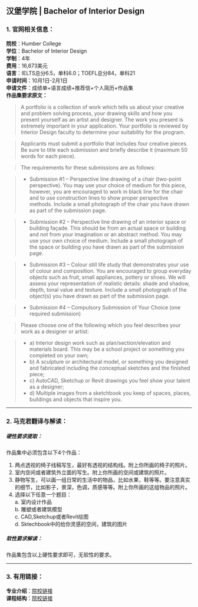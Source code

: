 ## 汉堡学院 | Bachelor of Interior Design

### 1. 官网相关信息：

**院校**：Humber College     
**学位**：Bachelor of Interior Design   
**学制**：4年  
**费用**：16,673美元  
**语言**：IELTS总分6.5，单科6.0；TOEFL总分84，单科21  
**申请时间**：10月1日-2月1日  
**申请文件**：成绩单+语言成绩+推荐信+个人简历+作品集  
**作品集要求原文：**   

> A portfolio is a collection of work which tells us about your creative and problem solving process, your drawing skills and how you present yourself as an artist and designer. The work you present is extremely important in your application. Your portfolio is reviewed by Interior Design faculty to determine your suitability for the program.

> Applicants must submit a portfolio that includes four creative pieces. Be sure to title each submission and briefly describe it (maximum 50 words for each piece).

> The requirements for these submissions are as follows:

> - Submission #1 – Perspective line drawing of a chair (two-point perspective). You may use your choice of medium for this piece, however, you are encouraged to work in black line for the chair and to use construction lines to show proper perspective methods. Include a small photograph of the chair you have drawn as part of the submission page.

> - Submission #2 – Perspective line drawing of an interior space or building façade. This should be from an actual space or building and not from your imagination or an abstract method. You may use your own choice of medium. Include a small photograph of the space or building you have drawn as part of the submission page.

> - Submission #3 – Colour still life study that demonstrates your use of colour and composition. You are encouraged to group everyday objects such as fruit, small appliances, pottery or shoes. We will assess your representation of realistic details: shade and shadow, depth, tonal value and texture. Include a small photograph of the object(s) you have drawn as part of the submission page.

> - Submission #4 – Compulsory Submission of Your Choice (one required submission)

> Please choose one of the following which you feel describes your work as a designer or artist:

> - a) Interior design work such as plan/section/elevation and materials board. This may be a school project or something you completed on your own;  
> - b) A sculpture or architectural model, or something you designed and fabricated including the conceptual sketches and the finished piece;  
> - c) AutoCAD, Sketchup or Revit drawings you feel show your talent as a designer;  
> - d) Multiple images from a sketchbook you keep of spaces, places, buildings and objects that inspire you.  

  



---


### 2. 马克君翻译与解读：

##### 硬性要求提取：
作品集中必须包含以下4个作品：  

1. 两点透视的椅子线稿写生，最好有透视的结构线。附上你所画的椅子的照片。  
2. 室内空间或者建筑外立面的写生。附上你所画的空间或建筑的照片。  
3. 静物写生，可以画一组日常的生活中的物品，比如水果，鞋等等。要注意真实的细节，比如影子，景深，色调，质感等等。附上你所画的这组物品的照片。  
4. 选择以下任意一个题目：  
   a. 室内设计作品  
   b. 雕塑或者建筑模型  
   c. CAD,Sketchup或者Revit绘图  
   d. Sktechbook中的给你灵感的空间，建筑的图片


##### 软性要求解读：
作品集包含以上硬性要求即可，无软性的要求。


---


### 3. 有用链接：

**专业介绍**：[院校链接](https://appliedtechnology.humber.ca/index.php?q=programs/bachelor-of-interior-design.html)  
**课程结构**：[院校链接](https://appliedtechnology.humber.ca/index.php?q=programs/bachelor-of-interior-design.html) 